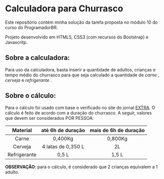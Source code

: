 # Calculadora para Churrasco

Este repositório contém minha solução da tarefa proposta no módulo 10 do curso do ProgramadorBR.

Projeto desenvolvido em HTML5, CSS3 (com recursos do Bootstrap) e Javascritp.

## Sobre a calculadora:

Para uso da calculadora, basta inserir a quantidade de adultos, crianças e tempo médio do churrasco para que seja calculado a quantidade de _carne_ , _cerveja_ e _refrigerante_ .

## Sobre o cálculo:

Para o cálculo foi usado com base o verificado no site do jornal [EXTRA](https://extra.globo.com/mulher/festa/a-quantidade-certa-de-comida-para-seu-churrasco-4271966.html#:~:text=Para%20o%20churrasco%20em%20casa,caso%20de%20contrata%C3%A7%C3%A3o%20de%20buffet%2C). O cálculo é feito de acordo com a duração do churrasco. A seguir, valores que devem ser considerados POR PESSOA:

Material | até 6h de duração  | mais de 6h de duração
:-------:| :-----------------:| :--------------------:
Carne | 0,400Kg | 0,800Kg
Cerveja | 4 latas de 0,350 L | 2L
Refrigerante | 0,5 L | 1,5 L

**OBSERVAÇÃO**: para o cálculo, é considerado que 2 crianças equivalem a 1 adulto.
